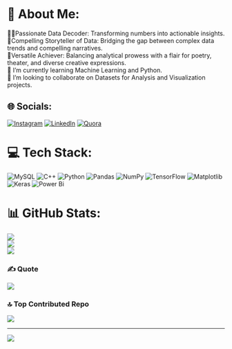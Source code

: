 # 💫 About Me:
👩‍💻Passionate Data Decoder: Transforming numbers into actionable insights.<br>
🚀Compelling Storyteller of Data: Bridging the gap between complex data trends and compelling narratives.<br>
🎯Versatile Achiever: Balancing analytical prowess with a flair for poetry, theater, and diverse creative expressions.<br>
👯 I’m currently learning Machine Learning and Python.<br>
🌱 I’m looking to collaborate on Datasets for Analysis and Visualization projects.


## 🌐 Socials:
[![Instagram](https://img.shields.io/badge/Instagram-%23E4405F.svg?logo=Instagram&logoColor=white)](https://instagram.com/_akhilesh.mishra/) [![LinkedIn](https://img.shields.io/badge/LinkedIn-%230077B5.svg?logo=linkedin&logoColor=white)](https://linkedin.com/in/akhilesh-kumar-mishra-5b9333192/) [![Quora](https://img.shields.io/badge/Quora-%23B92B27.svg?logo=Quora&logoColor=white)](https://quora.com/profile/Nikhil-4235) 

# 💻 Tech Stack:
![MySQL](https://img.shields.io/badge/mysql-%2300000f.svg?style=for-the-badge&logo=mysql&logoColor=white) ![C++](https://img.shields.io/badge/c++-%2300599C.svg?style=for-the-badge&logo=c%2B%2B&logoColor=white) ![Python](https://img.shields.io/badge/python-3670A0?style=for-the-badge&logo=python&logoColor=ffdd54) ![Pandas](https://img.shields.io/badge/pandas-%23150458.svg?style=for-the-badge&logo=pandas&logoColor=white) ![NumPy](https://img.shields.io/badge/numpy-%23013243.svg?style=for-the-badge&logo=numpy&logoColor=white) ![TensorFlow](https://img.shields.io/badge/TensorFlow-%23FF6F00.svg?style=for-the-badge&logo=TensorFlow&logoColor=white) ![Matplotlib](https://img.shields.io/badge/Matplotlib-%23ffffff.svg?style=for-the-badge&logo=Matplotlib&logoColor=black) ![Keras](https://img.shields.io/badge/Keras-%23D00000.svg?style=for-the-badge&logo=Keras&logoColor=white) ![Power Bi](https://img.shields.io/badge/power_bi-F2C811?style=for-the-badge&logo=powerbi&logoColor=black)
# 📊 GitHub Stats:
![](https://github-readme-stats.vercel.app/api?username=akhil-k-m&theme=merko&hide_border=false&include_all_commits=true&count_private=false)<br/>
![](https://github-readme-streak-stats.herokuapp.com/?user=akhil-k-m&theme=merko&hide_border=false)<br/>
![](https://github-readme-stats.vercel.app/api/top-langs/?username=akhil-k-m&theme=merko&hide_border=false&include_all_commits=true&count_private=false&layout=compact)

### ✍️ Quote
![](https://quotes-github-readme.vercel.app/api?type=horizontal&theme=radical)

### 🔝 Top Contributed Repo
![](https://github-contributor-stats.vercel.app/api?username=akhil-k-m&limit=5&theme=dark&combine_all_yearly_contributions=true)

---
[![](https://visitcount.itsvg.in/api?id=akhil-k-m&icon=0&color=0)](https://visitcount.itsvg.in)

<!-- Proudly created with GPRM ( https://gprm.itsvg.in ) -->
